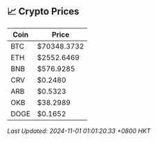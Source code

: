 ## 📈 Crypto Prices

| Coin | Price |
| ---- | ----- |
| BTC | $70348.3732 |
| ETH | $2552.6469 |
| BNB | $576.9285 |
| CRV | $0.2480 |
| ARB | $0.5323 |
| OKB | $38.2989 |
| DOGE | $0.1652 |

_Last Updated: 2024-11-01 01:01:20.33 +0800 HKT_